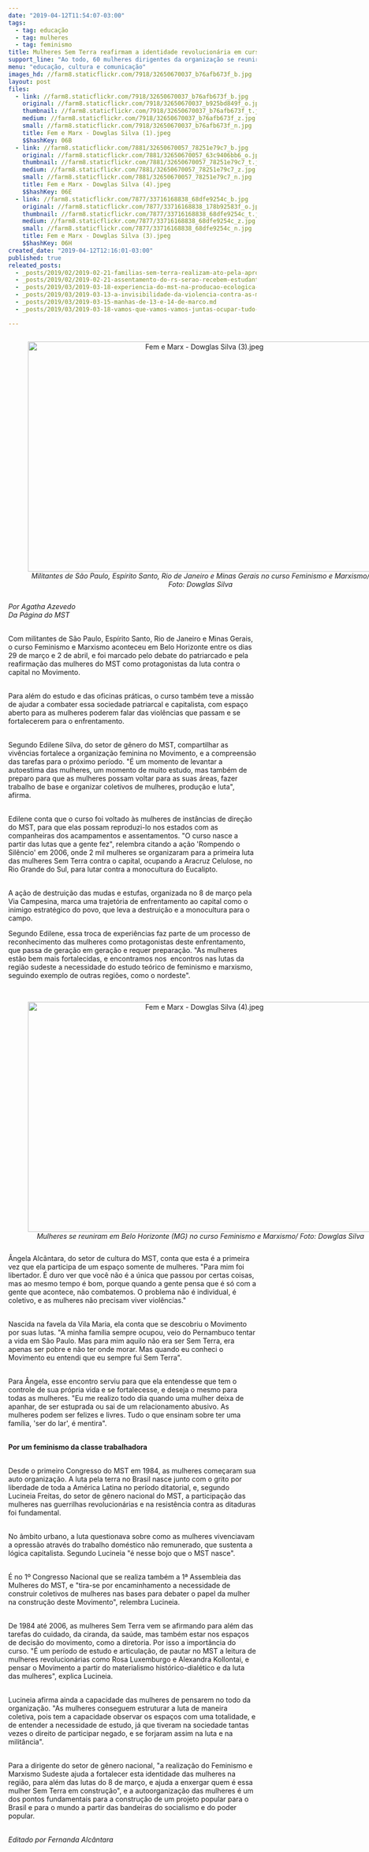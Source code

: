```yaml
---
date: "2019-04-12T11:54:07-03:00"
tags:
  - tag: educação
  - tag: mulheres
  - tag: feminismo
title: Mulheres Sem Terra reafirmam a identidade revolucionária em curso
support_line: "Ao todo, 60 mulheres dirigentes da organização se reuniram em Belo Horizonte para o curso sobre feminismo e marxismo"
menu: "educação, cultura e comunicação"
images_hd: //farm8.staticflickr.com/7918/32650670037_b76afb673f_b.jpg
layout: post
files:
  - link: //farm8.staticflickr.com/7918/32650670037_b76afb673f_b.jpg
    original: //farm8.staticflickr.com/7918/32650670037_b925bd849f_o.jpg
    thumbnail: //farm8.staticflickr.com/7918/32650670037_b76afb673f_t.jpg
    medium: //farm8.staticflickr.com/7918/32650670037_b76afb673f_z.jpg
    small: //farm8.staticflickr.com/7918/32650670037_b76afb673f_n.jpg
    title: Fem e Marx - Dowglas Silva (1).jpeg
    $$hashKey: 06B
  - link: //farm8.staticflickr.com/7881/32650670057_78251e79c7_b.jpg
    original: //farm8.staticflickr.com/7881/32650670057_63c9406bb6_o.jpg
    thumbnail: //farm8.staticflickr.com/7881/32650670057_78251e79c7_t.jpg
    medium: //farm8.staticflickr.com/7881/32650670057_78251e79c7_z.jpg
    small: //farm8.staticflickr.com/7881/32650670057_78251e79c7_n.jpg
    title: Fem e Marx - Dowglas Silva (4).jpeg
    $$hashKey: 06E
  - link: //farm8.staticflickr.com/7877/33716168838_68dfe9254c_b.jpg
    original: //farm8.staticflickr.com/7877/33716168838_178b92583f_o.jpg
    thumbnail: //farm8.staticflickr.com/7877/33716168838_68dfe9254c_t.jpg
    medium: //farm8.staticflickr.com/7877/33716168838_68dfe9254c_z.jpg
    small: //farm8.staticflickr.com/7877/33716168838_68dfe9254c_n.jpg
    title: Fem e Marx - Dowglas Silva (3).jpeg
    $$hashKey: 06H
created_date: "2019-04-12T12:16:01-03:00"
published: true
releated_posts:
  - _posts/2019/02/2019-02-21-familias-sem-terra-realizam-ato-pela-aprovacao-de-unidade-pedagogica-no-rio-de-janeiro.md
  - _posts/2019/02/2019-02-21-assentamento-do-rs-serao-recebem-estudantes-universitarios-para-o-eiv.md
  - _posts/2019/03/2019-03-18-experiencia-do-mst-na-producao-ecologica-de-arroz-vira-livro.md
  - _posts/2019/03/2019-03-13-a-invisibilidade-da-violencia-contra-as-mulheres-do-campo-e-das-florestas.md
  - _posts/2019/03/2019-03-15-manhas-de-13-e-14-de-marco.md
  - _posts/2019/03/2019-03-18-vamos-que-vamos-vamos-juntas-ocupar-tudo-um-balanco-de-13-e-14-de-marco.md

---
```

<div style="text-align:center">
<figure class="image" style="display:inline-block"><img alt="Fem e Marx - Dowglas Silva (3).jpeg" height="466" src="//farm8.staticflickr.com/7877/33716168838_68dfe9254c_b.jpg" width="700" />
<figcaption><em>Militantes de S&atilde;o Paulo, Esp&iacute;rito Santo, Rio de Janeiro e Minas Gerais no curso Feminismo e Marxismo/ Foto: Dowglas Silva</em></figcaption>
</figure>
</div>

<p><em>Por Agatha Azevedo<br />
Da P&aacute;gina do MST</em><br />
&nbsp;</p>

<p>Com militantes de S&atilde;o Paulo, Esp&iacute;rito Santo, Rio de Janeiro e Minas Gerais, o curso Feminismo e Marxismo aconteceu em Belo Horizonte entre os dias 29 de mar&ccedil;o e 2 de abril, e foi marcado pelo debate do patriarcado e pela reafirma&ccedil;&atilde;o das mulheres do MST como protagonistas da luta contra o capital no Movimento.<br />
&nbsp;</p>

<p>Para al&eacute;m do estudo e das oficinas pr&aacute;ticas, o curso tamb&eacute;m teve a miss&atilde;o de ajudar a combater essa sociedade patriarcal e capitalista, com espa&ccedil;o aberto para as mulheres poderem falar das viol&ecirc;ncias que passam e se fortalecerem para o enfrentamento.</p>

<p><br />
Segundo Edilene Silva, do setor de g&ecirc;nero do MST, compartilhar as viv&ecirc;ncias fortalece a organiza&ccedil;&atilde;o feminina no Movimento, e a compreens&atilde;o das tarefas para o pr&oacute;ximo per&iacute;odo. &quot;&Eacute; um momento de levantar a autoestima das mulheres, um momento de muito estudo, mas tamb&eacute;m de preparo para que as mulheres possam voltar para as suas &aacute;reas, fazer trabalho de base e organizar coletivos de mulheres, produ&ccedil;&atilde;o e luta&quot;, afirma.<br />
&nbsp;</p>

<p>Edilene conta que o curso foi voltado &agrave;s mulheres de inst&acirc;ncias de dire&ccedil;&atilde;o do MST, para que elas possam reproduzi-lo nos estados com as companheiras dos acampamentos e assentamentos. &quot;O curso nasce a partir das lutas que a gente fez&quot;, relembra citando a a&ccedil;&atilde;o &#39;Rompendo o Sil&ecirc;ncio&#39; em 2006, onde 2 mil mulheres se organizaram para a primeira luta das mulheres Sem Terra contra o capital, ocupando a Aracruz Celulose, no Rio Grande do Sul, para lutar contra a monocultura do Eucalipto.<br />
&nbsp;</p>

<p>A a&ccedil;&atilde;o de destrui&ccedil;&atilde;o das mudas e estufas, organizada no 8 de mar&ccedil;o pela Via Campesina, marca uma trajet&oacute;ria de enfrentamento ao capital como o inimigo estrat&eacute;gico do povo, que leva a destrui&ccedil;&atilde;o e a monocultura para o campo.</p>

<p>Segundo Edilene, essa troca de experi&ecirc;ncias faz parte de um processo de reconhecimento das mulheres como protagonistas deste enfrentamento, que passa de gera&ccedil;&atilde;o em gera&ccedil;&atilde;o e requer prepara&ccedil;&atilde;o. &quot;As mulheres est&atilde;o bem mais fortalecidas, e encontramos nos&nbsp; encontros nas lutas da regi&atilde;o sudeste a necessidade do estudo te&oacute;rico de feminismo e marxismo, seguindo exemplo de outras regi&otilde;es, como o nordeste&quot;.<br />
&nbsp;</p>

<div style="text-align:center">
<figure class="image" style="display:inline-block"><img alt="Fem e Marx - Dowglas Silva (4).jpeg" height="466" src="//farm8.staticflickr.com/7881/32650670057_78251e79c7_b.jpg" width="700" />
<figcaption><em>Mulheres se reuniram em Belo Horizonte (MG) no curso Feminismo e Marxismo/ Foto: Dowglas Silva</em></figcaption>
</figure>
</div>

<p>&Acirc;ngela Alc&acirc;ntara, do setor de cultura do MST, conta que esta &eacute; a primeira vez que ela participa de um espa&ccedil;o somente de mulheres. &quot;Para mim foi libertador. &Eacute; duro ver que voc&ecirc; n&atilde;o &eacute; a &uacute;nica que passou por certas coisas, mas ao mesmo tempo &eacute; bom, porque quando a gente pensa que &eacute; s&oacute; com a gente que acontece, n&atilde;o combatemos. O problema n&atilde;o &eacute; individual, &eacute; coletivo, e as mulheres n&atilde;o precisam viver viol&ecirc;ncias.&quot;<br />
&nbsp;</p>

<p>Nascida na favela da Vila Maria, ela conta que se descobriu o Movimento por suas lutas. &quot;A minha fam&iacute;lia sempre ocupou, veio do Pernambuco tentar a vida em S&atilde;o Paulo. Mas para mim aquilo n&atilde;o era ser Sem Terra, era apenas ser pobre e n&atilde;o ter onde morar. Mas quando eu conheci o Movimento eu entendi que eu sempre fui Sem Terra&quot;.<br />
&nbsp;</p>

<p>Para &Acirc;ngela, esse encontro serviu para que ela entendesse que tem o controle de sua pr&oacute;pria vida e se fortalecesse, e deseja o mesmo para todas as mulheres. &quot;Eu me realizo todo dia quando uma mulher deixa de apanhar, de ser estuprada ou sai de um relacionamento abusivo. As mulheres podem ser felizes e livres. Tudo o que ensinam sobre ter uma fam&iacute;lia, &#39;ser do lar&#39;, &eacute; mentira&quot;.<br />
&nbsp;</p>

<p><strong>Por um feminismo da classe trabalhadora</strong><br />
&nbsp;</p>

<p>Desde o primeiro Congresso do MST em 1984, as mulheres come&ccedil;aram sua auto organiza&ccedil;&atilde;o. A luta pela terra no Brasil nasce junto com o grito por liberdade de toda a Am&eacute;rica Latina no per&iacute;odo ditatorial, e, segundo Lucineia Freitas, do setor de g&ecirc;nero nacional do MST, a participa&ccedil;&atilde;o das mulheres nas guerrilhas revolucion&aacute;rias e na resist&ecirc;ncia contra as ditaduras foi fundamental.<br />
&nbsp;</p>

<p>No &acirc;mbito urbano, a luta questionava sobre como as mulheres vivenciavam a opress&atilde;o atrav&eacute;s do trabalho dom&eacute;stico n&atilde;o remunerado, que sustenta a l&oacute;gica capitalista. Segundo Lucineia &quot;&eacute; nesse bojo que o MST nasce&quot;.</p>

<p><br />
&Eacute; no 1&ordm; Congresso Nacional que se realiza tamb&eacute;m a 1&ordf; Assembleia das Mulheres do MST, e &quot;tira-se por encaminhamento a necessidade de construir coletivos de mulheres nas bases para debater o papel da mulher na constru&ccedil;&atilde;o deste Movimento&quot;, relembra Lucineia.<br />
&nbsp;</p>

<p>De 1984 at&eacute; 2006, as mulheres Sem Terra vem se afirmando para al&eacute;m das tarefas do cuidado, da ciranda, da sa&uacute;de, mas tamb&eacute;m estar nos espa&ccedil;os de decis&atilde;o do movimento, como a diretoria. Por isso a import&acirc;ncia do curso. &quot;&Eacute; um per&iacute;odo de estudo e articula&ccedil;&atilde;o, de pautar no MST a leitura de mulheres revolucion&aacute;rias como Rosa Luxemburgo e Alexandra Kollontai, e pensar o Movimento a partir do materialismo hist&oacute;rico-dial&eacute;tico e da luta das mulheres&quot;, explica Lucineia. &nbsp;<br />
&nbsp;</p>

<p>Lucineia afirma ainda a capacidade das mulheres de pensarem no todo da organiza&ccedil;&atilde;o. &quot;As mulheres conseguem estruturar a luta de maneira coletiva, pois tem a capacidade observar os espa&ccedil;os com uma totalidade, e de entender a necessidade de estudo, j&aacute; que tiveram na sociedade tantas vezes o direito de participar negado, e se forjaram assim na luta e na milit&acirc;ncia&quot;. &nbsp;<br />
&nbsp;</p>

<p>Para a dirigente do setor de g&ecirc;nero nacional, &quot;a realiza&ccedil;&atilde;o do Feminismo e Marxismo Sudeste ajuda a fortalecer esta identidade das mulheres na regi&atilde;o, para al&eacute;m das lutas do 8 de mar&ccedil;o, e ajuda a enxergar quem &eacute; essa mulher Sem Terra em constru&ccedil;&atilde;o&quot;, e a autoorganiza&ccedil;&atilde;o das mulheres &eacute; um dos pontos fundamentais para a constru&ccedil;&atilde;o de um projeto popular para o Brasil e para o mundo a partir das bandeiras do socialismo e do poder popular.</p>

<p><br />
<em>Editado por Fernanda Alc&acirc;ntara</em></p>
